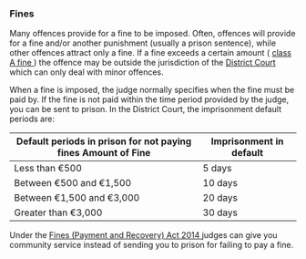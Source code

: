 ###  Fines

Many offences provide for a fine to be imposed. Often, offences will provide
for a fine and/or another punishment (usually a prison sentence), while other
offences attract only a fine. If a fine exceeds a certain amount ( [ class A
fine ](/en/justice/criminal-law/criminal-trial/fines-for-criminal-offences/) )
the offence may be outside the jurisdiction of the [ District Court
](/en/justice/courts-system/district-court/) which can only deal with minor
offences.

When a fine is imposed, the judge normally specifies when the fine must be
paid by. If the fine is not paid within the time period provided by the judge,
you can be sent to prison. In the District Court, the imprisonment default
periods are:

**Default periods in prison for not paying fines** **Amount of Fine** |  **Imprisonment in default**  
---|---  
Less than €500  |  5 days   
Between €500 and €1,500  |  10 days   
Between €1,500 and €3,000  |  20 days   
Greater than €3,000  |  30 days   
  
Under the [ Fines (Payment and Recovery) Act 2014
](http://www.irishstatutebook.ie/eli/2014/act/7/enacted/en/html) judges can
give you community service instead of sending you to prison for failing to pay
a fine.
